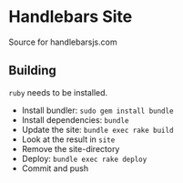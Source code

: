 # Handlebars Site

Source for handlebarsjs.com

## Building

`ruby` needs to be installed.

* Install bundler: `sudo gem install bundle`
* Install dependencies: `bundle`
* Update the site: `bundle exec rake build`
* Look at the result in `site`
* Remove the site-directory
* Deploy: `bundle exec rake deploy`
* Commit and push